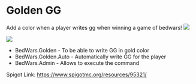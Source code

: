# Golden GG
Add a color when a player writes gg when winning a game of bedwars!
![](https://i.imgur.com/Fndh3bI.png)

![]([https://user-images.githubusercontent.com/49426855/129484113-8e86502b-043e-457d-9aba-5b08fa6bb77b.png](https://i.imgur.com/s3CsWRO.png))

- BedWars.Golden - To be able to write GG in gold color
- BedWars.Golden.Auto - Automatically write GG for the player
- BedWars.Admin - Allows to execute the command

Spigot Link: https://www.spigotmc.org/resources/95321/
